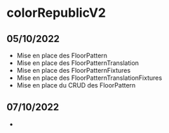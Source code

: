 # colorRepublicV2

## 05/10/2022

* Mise en place des FloorPattern
* Mise en place des FloorPatternTranslation
* Mise en place des FloorPatternFixtures
* Mise en place des FloorPatternTranslationFixtures
* Mise en place du CRUD des FloorPattern

## 07/10/2022

* 